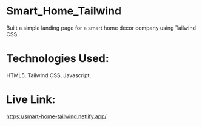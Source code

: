 # Smart_Home_Tailwind
Built a simple landing page for a smart home decor company using Tailwind CSS.

# Technologies Used:
HTML5, Tailwind CSS, Javascript.

# Live Link:
https://smart-home-tailwind.netlify.app/
